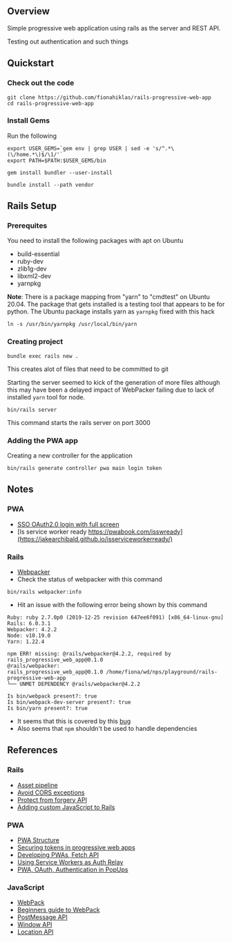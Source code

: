 ## Overview 

Simple progressive web application using rails as the server and 
REST API.

Testing out authentication and such things

## Quickstart

### Check out the code

```
git clone https://github.com/fionahiklas/rails-progressive-web-app
cd rails-progressive-web-app
```

### Install Gems

Run the following

```
export USER_GEMS=`gem env | grep USER | sed -e 's/^.*\(\/home.*\)$/\1/'`
export PATH=$PATH:$USER_GEMS/bin

gem install bundler --user-install

bundle install --path vendor
```





## Rails Setup

### Prerequites 

You need to install the following packages with apt on Ubuntu
 
* build-essential
* ruby-dev
* zlib1g-dev
* libxml2-dev
* yarnpkg
 
__Note__: There is a package mapping from "yarn" to "cmdtest" on Ubuntu 20.04.  The package that gets installed is
a testing tool that appears to be for python.  The Ubuntu package installs yarn as `yarnpkg` fixed with this hack

```
ln -s /usr/bin/yarnpkg /usr/local/bin/yarn
```


### Creating project

```
bundle exec rails new .
```

This creates alot of files that need to be committed to git

Starting the server seemed to kick of the generation of more files although this may have been a delayed impact of
WebPacker failing due to lack of installed `yarn` tool for node.

```
bin/rails server
```

This command starts the rails server on port 3000


### Adding the PWA app

Creating a new controller for the application

```
bin/rails generate controller pwa main login token
```


## Notes

### PWA

* [SSO OAuth2.0 login with full screen](https://medium.com/@jonnykalambay/progressive-web-apps-with-oauth-dont-repeat-my-mistake-16a4063ce113)
* [Is service worker ready https://pwabook.com/isswready](https://jakearchibald.github.io/isserviceworkerready/)

### Rails

* [Webpacker](https://github.com/rails/webpacker)
* Check the status of webpacker with this command

```
bin/rails webpacker:info
```

* Hit an issue with the following error being shown by this command

```
Ruby: ruby 2.7.0p0 (2019-12-25 revision 647ee6f091) [x86_64-linux-gnu]
Rails: 6.0.3.1
Webpacker: 4.2.2
Node: v10.19.0
Yarn: 1.22.4

npm ERR! missing: @rails/webpacker@4.2.2, required by rails_progressive_web_app@0.1.0
@rails/webpacker: 
rails_progressive_web_app@0.1.0 /home/fiona/wd/nps/playground/rails-progressive-web-app
└── UNMET DEPENDENCY @rails/webpacker@4.2.2 

Is bin/webpack present?: true
Is bin/webpack-dev-server present?: true
Is bin/yarn present?: true
```

* It seems that this is covered by this [bug](https://github.com/rails/webpacker/issues/1078)
* Also seems that `npm` shouldn't be used to handle dependencies


 
## References

### Rails

* [Asset pipeline](https://guides.rubyonrails.org/asset_pipeline.html)
* [Avoid CORS exceptions](https://die-antwort.eu/techblog/2018-08-avoid-invalid-cross-origin-request-with-catch-all-route/)
* [Protect from forgery API](https://api.rubyonrails.org/classes/ActionController/RequestForgeryProtection/ClassMethods.html)
* [Adding custom JavaScript to Rails](https://dev.to/morinoko/adding-custom-javascript-in-rails-6-1ke6)

 
### PWA
 
 * [PWA Structure](https://developer.mozilla.org/en-US/docs/Web/Progressive_web_apps/App_structure)
 * [Securing tokens in progressive web apps](https://www.mckennaconsultants.com/securing-tokens-in-a-progressive-web-app/)
 * [Developing PWAs, Fetch API](https://codelabs.developers.google.com/codelabs/pwa-fetch/#0)
 * [Using Service Workers as Auth Relay](https://itnext.io/using-service-worker-as-an-auth-relay-5abc402878dd)
 * [PWA, OAuth, Authentication in PopUps](https://medium.com/@jonnykalambay/progressive-web-apps-with-oauth-dont-repeat-my-mistake-16a4063ce113)
 
 

### JavaScript

* [WebPack](https://webpack.js.org/guides/getting-started/)
* [Beginners guide to WebPack](https://medium.com/javascript-training/beginner-s-guide-to-webpack-b1f1a3638460)
* [PostMessage API](https://developer.mozilla.org/en-US/docs/Web/API/Window/postMessage)
* [Window API](https://developer.mozilla.org/en-US/docs/Web/API/Window)
* [Location API](https://developer.mozilla.org/en-US/docs/Web/API/Location)

